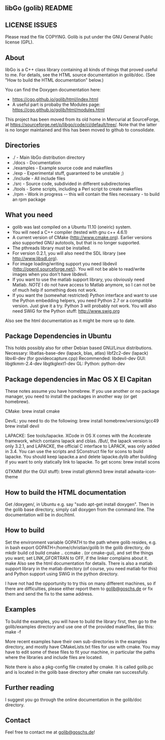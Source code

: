 libGo (golib) README
--------------------

LICENSE ISSUES
--------------
Please read the file COPYING.
Golib is put under the GNU General Public license (GPL).

About
-----
libGo is a C++ class library containing all kinds of 
things that proved useful to me.
For details, see the HTML source documentation in golib/doc.
(See "How to build the HTML documentation" below.)

You can find the Doxygen documentation here:
- https://cgo.github.io/golib/html/index.html
- A useful part is probaby the Modules page: https://cgo.github.io/golib/html/modules.html

This project has been moved from its old home in Mercurial at SourceForge, at https://sourceforge.net/p/libgo/code/ci/default/tree/.
Note that the latter is no longer maintained and this has been moved to github to consolidate.

Directories
-----------
- ./		- Main libGo distribution directory
- ./docs	- Documentation
- ./examples	- Example source code and makefiles
- ./exp		- Experimental stuff, guaranteed to be unstable ;)
- ./include	- All include files
- ./src		- Source code, subdivided in different subdirectories
- ./tools	- Some scripts, including a Perl script to create makefiles
- ./rpm		- Work in progress -- this will contain the files necessary
		- to build an rpm package

What you need
-------------
- golib was last compiled on a Ubuntu 11.10 (oneiric) system.
- You will need a C++ compiler (tested with gnu c++ 4.6.1)
- A current version of CMake (http://www.cmake.org). Earlier versions also
  supported GNU autotools, but that is no longer supported.
- The pthreads library must be installed.
- For version 0.2.1, you will also need the SDL library
  (see http://www.libsdl.org).
- For image loading/writing support you need 
  libdevil (http://openil.sourceforge.net/). You will not be able
  to read/write images when you don't have libdevil.
- If you want to use the matlab support library, you obviously
  need Matlab. *NOTE* I do not have access to Matlab anymore,
  so I can not be of much help if something does not work.
- If you want the (somewhat restricted) Python interface and
  want to use the Python embedding helpers, you need Python 2.7
  or a compatible version. Just give it a try. Python 3 will probably
  not work.
  You will also need SWiG for the Python stuff:
  http://www.swig.org

Also see the html documentation as it might be more up to date.
  
Package Dependencies in Ubuntu
------------------------------
This holds possibly also for other Debian based
GNU/Linux distributions.
Necessary:
 libatlas-base-dev (lapack, blas, atlas)
 libf2c2-dev (lapack)
 libv4l-dev (for govideocapture.cpp)
Recommended:
 libdevil-dev
GUI:
 libgtkmm-2.4-dev
 libgtkglext1-dev
GL:
Python:
 python-dev


Package dependencies in Mac OS X El Capitan
-------------------------------------------
These notes assume you have homebrew. If you use another
or no package manager, you need to install the packages
in another way (or get homebrew).

CMake:
 brew install cmake

DevIL: you need to do the following:
 brew install homebrew/versions/gcc49
 brew install devil

LAPACKE: See tools/lapacke.
XCode in OS X comes with the Accelerate framework, which contains
lapack and cblas. /But/, the lapack version is only 3.2.1, and LAPACKE,
the official C interface to LAPACK, was only added in 3.4.
You can use the scripts and SConstruct file for scons to build lapacke.
You should keep lapacke.a and delete lapacke.dylib after building
if you want to only statically link to lapacke.
To get scons:
 brew install scons

GTKMM (for the GUI stuff):
 brew install gtkmm3
 brew install adwaita-icon-theme
 

How to build the HTML documentation
-----------------------------------
Get /doxygen/, in Ubuntu e.g. say "sudo apt-get install doxygen".
Then in the golib base directory, simply call doxygen
from the command line.
The documentation will be in doc/html.


How to build
------------
Set the environment variable GOPATH to the path where golib resides, e.g. in bash
 export GOPATH=/home/christian/golib
In the golib directory, do
 mkdir build
 cd build
 cmake ..
 ccmake . 
   (or cmake-gui), and set the things you want; set LINK_GFORTRAN to OFF, if the linker complains about it.
 make
Also see the html documentation for details.
There is also a matlab support library in the matlab directory
(of course, you need matlab for this) and Python support using SWiG
in the python directory.


I have not had the opportunity to try this on many different machines, 
so if there are difficulties, please either report them to golib@goschs.de
or fix them and send the fix to the same address.

Examples
--------
To build the examples, you will have to build the library first,
then go to the golib/examples directory and use one of the provided makefiles, like this:
make -f <YourChosenMakefile>

More recent examples have their own sub-directories in the examples
directory, and mostly have CMakeLists.txt files for use with cmake.
You may have to edit some of these files to fit your machine, in particular
the paths where the libraries and include files are located.

Note there is also a pkg-config file created by cmake. It is called
 golib.pc
and is located in the golib base directory after cmake ran successfully.


Further reading
---------------
I suggest you go through the online documentation in the golib/doc
directory.

Contact
-------
Feel free to contact me at golib@goschs.de!


